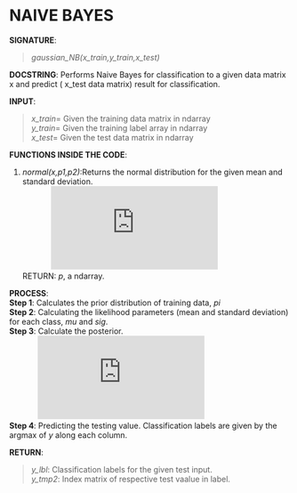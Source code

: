 # NAIVE BAYES

**SIGNATURE**: 
>*gaussian_NB(x_train,y_train,x_test)*

**DOCSTRING**:
Performs Naive Bayes for classification to a given data matrix x and predict ( x_test data matrix) result for classification.

**INPUT**:  
>*x_train*= Given the training data matrix in ndarray  
*y_train*= Given the training label array in ndarray  
*x_test*= Given the test data matrix in ndarray  

**FUNCTIONS INSIDE THE CODE**:  
1) *normal(x,p1,p2)*:Returns the normal distribution for the given mean and standard deviation.  
&nbsp;&nbsp;&nbsp;&nbsp;&nbsp;&nbsp;&nbsp;&nbsp;&nbsp;&nbsp;&nbsp;&nbsp;&nbsp;![](http://latex.codecogs.com/gif.latex?p%3D%5Cfrac%7B1%7D%7B%5Csqrt%7B2%5Cpi%7D%5Csigma%7Dexp%5Cleft%20%28%20%5Cfrac%7B-%28x-%5Cmu%29%5E%7B2%7D%7D%7B2%5Csigma%5E%7B2%7D%7D%20%5Cright%20%29)  
RETURN: *p*, a ndarray.  

**PROCESS**:  
**Step 1**: Calculates the prior distribution of training data, *pi*  
**Step 2**: Calculating the likelihood parameters (mean and standard deviation)  for each class, *mu* and *sig*.  
**Step 3**: Calculate the posterior.  
&nbsp;&nbsp;&nbsp;&nbsp;&nbsp;&nbsp;&nbsp;&nbsp;&nbsp;&nbsp;&nbsp;&nbsp;&nbsp;![](http://latex.codecogs.com/gif.latex?y%3Dp%5Ccdot%20Nor%28xtest%3B%5Cmu%2C%5Csigma%29)  
**Step 4**: Predicting the testing value. Classification labels are given by the argmax of *y* along each column.  

**RETURN**:  
>*y_lbl*: Classification labels for the given test input.  
*y_tmp2*: Index matrix of respective test vaalue in label.  
